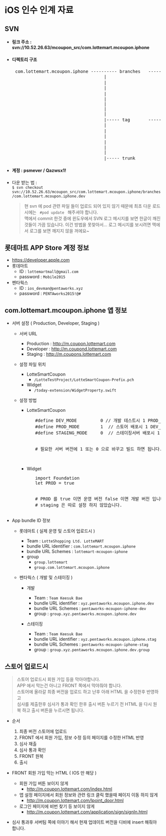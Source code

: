 # iOS 인수 인계 자료



## SVN

* #### 링크 주소 : svn://10.52.26.63/mcoupon_src/com.lottemart.mcoupon.iphone
* #### 디렉토리 구조
<pre>
    com.lottemart.mcoupon.iphone ---------- branches   --------------- com.lottemart.mcoupon.iphone.dev               - 2.3.1 개발 서버 버전
                                      |                       |
                                      |                       |------- com.lottemart.mcoupon.iphone.trunk             - 2.3.1 실제 개발 소스
                                      |                       |
                                      |                       |------- com.lottemart.mcoupon.iphone.staging           - 2.3.1 스테이징 서버 버전
                                      |
                                      |
                                      |
                                      |
                                      |----- tag       --------------- 2.2.9                                          - 2.2.9 trunk 소스
                                      |                       |
                                      |                       |------- 2.3.0                                          - 2.3.0 trunk 소스
                                      |                       |
                                      |                       |------- 2.3.1                                          - 2.3.1 trunk 소스
                                      |
                                      |
                                      |----- trunk                                                                    - 현재 스토어 버전(2.3.1)
</pre>
* #### 계정 : psmever / Qazwsx1!

* 다운 받는 법 : <br>
<code>$ svn checkout svn://10.52.26.63/mcoupon_src/com.lottemart.mcoupon.iphone/branches/com.lottemart.mcoupon.iphone.dev</code> <br>

    >현 svn 에 pod 관련 파일 들이 업로드 되어 있지 않기 때문에 최초 다운 로드시에는   <code>  #pod update </code> 해주셔야 합니다. <br>
    >맥에서 commit 한것 중에 윈도우에서 SVN 로그 메시지를 보면 한글이 깨진것들이 가끔 있습니다. 이건 방법을 못찾아서... 로그 메시지를 보시려면 맥에서 로그를 보면 깨지지 않을 꺼에요~



## 롯데마트 APP Store 계정 정보
* https://developer.apple.com
* 롯데마트
    * ID : `lottemartmall@gmail.com`
    * password : `Mobile2015`
* 펜타웍스
    * ID : `ios_devman@pentaworks.xyz`
    * password : `PENTAworks2015!@#`


## com.lottemart.mcoupon.iphone 앱 정보

* 서버 설정 ( Production, Developer, Staging )
    * 서버 URL
        * Production : http://m.coupon.lottemart.com
        * Developer : http://m.coupond.lottemart.com
        * Staging : http://m.coupons.lottemart.com

    * 설정 파일 위치
        * LotteSmartCoupon
            * <code>/LotteTestProject/LotteSmartCoupon-Prefix.pch</code>
        * Widget
            * <code>/today-extension/WidgetProperty.swift</code>
    * 설정 방법
        * LotteSmartCoupon
        <pre>
            #define DEV_MODE         0 // 개발 테스트시 1 PROD_MODE 0, STAGING_MODE 0
            #define PROD_MODE        1  // 스토어 배포시 1 DEV_MODE 0 , STAGING_MODE 0
            #define STAGING_MODE     0  // 스테이징서버 배포시 1 DEV_MODE 0, PROD_MODE 0<br><br>
            # 필요한 서버 버전에 1 또는 0 으로 바꾸고 빌드 하면 됩니다.

        </pre>

        * Widget
        <pre>
            import Foundation
            let PROD = true<br><br>
            # PROD 를 true 이면 운영 버전 false 이면 개발 버전 입니다.
            # staging 은 따로 설정 하지 않았습니다.
        </pre>

* App bundle ID 정보

    * 롯데마트 ( 실제 운영 및 스토어 업로드시 )
        * Team : <code>LotteShopping Ltd. LotteMART</code>
        * bundle URL identifier : <code>com.lottemart.mcoupon.iphone</code>
        * bundle URL Schemes : <code>lottemart-mcoupon-iphone</code>
        * group
            * <code>group.lottemart</code>
            * <code>group.com.lottemart.mcoupon.iphone</code>

    * 펜타웍스 ( 개발 및 스테이징 )
        * 개발
            * Team : <code>Team Keesuk Bae</code>
            * bundle URL identifier : <code>xyz.pentaworks.mcoupon.iphone.dev</code>
            * bundle URL Schemes : <code>pentaworks-mcoupon-iphone-dev</code>
            * group : <code>group.xyz.pentaworks.mcoupon.iphone.dev</code>

        * 스테이징
            * Team : <code>Team Keesuk Bae</code>
            * bundle URL identifier : <code>xyz.pentaworks.mcoupon.iphone.stag</code>
            * bundle URL Schemes : <code>pentaworks-mcoupon-iphone-stag</code>
            * group : <code>group.xyz.pentaworks.mcoupon.iphone.dev.group</code>

## 스토어 업로드시

> 스토어 업로드시 회원 가입 등을 막아야합니다. <br>
> APP 에서 막는건 아니고 FRONT 쪽에서 막야줘야 합니다. <br>
> 스토어에 올라갈 최종 버전을 업로드 하고 난후 아래 HTML 을 수정한후 반영하고<br>
> 심사를 제출한후 심사가 통과 확인 한후 출시 버튼 누르기 전 HTML 을 다시 원복 하고 출시 버튼을 누르시면 됩니다.<br>

* 순서
    1. 최종 버전 스토어에 업로드
    2. FRONT 에서 회원 가입, 정보 수정 등의 페이지를 수정한 HTML 반영
    3. 심사 재출
    4. 심사 통과 확인
    5. FRONT 원복
    6. 출시


* FRONT 회원 가입 막는 HTML ( IOS 만 해당 )
    * 회원 가입 버튼 보이지 않게
        * http://m.coupon.lottemart.com/index.html
    * 앱 설정 페이지에서 회원 정보와 관련 링크 클릭 했을때 페이지 이동 하지 않게
        * http://m.coupon.lottemart.com/lpoint_door.html
    * 로그인 페이지에 비번 찾기 등 보이지 않게
        * http://m.coupon.lottemart.com/application/sign/signIn.html

* 심사 통과후 서버팀 쪽에 이야기 해서 현재 업데이트 버전을 디비에 insert 해줘야 합니다.




